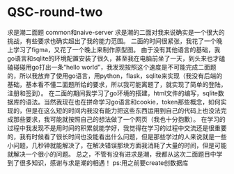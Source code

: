 # QSC-round-two
求是潮二面题 common和naive-server
求是潮的二面对我来说确实是一个很大的挑战，有些要求也确实超出了我的能力范围。
二面的时间很紧张，我花了一个晚上学习了figma，又花了一个晚上来制作原型图。
由于没有其他语言的基础，我go语言和sqlite的环境配置安装了很久，甚至我在电脑前坐了一天，到头来也才磕磕碰碰用go打出一条“hello world”，我发现按照这个速度是不可能完成二面题的，所以我放弃了使用go语言，用python，flask，sqlite来实现（我没有后端的基础，基本看不懂二面题所给的要求，所以我可能离题了，就实现了简单的登陆，注册和签到）。
在二面的期间我学习了go环境的搭建，html文件的编写，sqlite数据库的语法。当然我现在也在拼命学习go语言和cookie，token那些概念，如何实现的，但是在这么短的时间内我没有能力把这些东西运用到自己的代码上也没法完成那些要求，我可能就按照自己的想法做了一个网页（我也十分抱歉）。
在学习的过程中我发现不是用时间的积累就能学好，我觉得在学习的过程中交流还是很重要的，我有时候看了很长时间也没能看出什么问题，但是那些学过的人来说就是一些小问题，几秒钟就能解决了，在解决错误那块方面我消耗了大量的时间，但是可能就解决一个很小的问题。
总之，不管有没有进求是潮，我都从这次二面题目中学到了很多知识，感谢与求是潮的相遇！
ps:用之前要create创数据库
